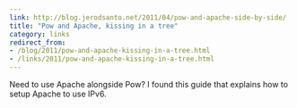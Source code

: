 ```yaml
---
link: http://blog.jerodsanto.net/2011/04/pow-and-apache-side-by-side/
title: "Pow and Apache, kissing in a tree"
category: links
redirect_from:
- /blog/2011/pow-and-apache-kissing-in-a-tree.html
- /links/2011/pow-and-apache-kissing-in-a-tree.html
---
```


Need to use Apache alongside Pow? I found this guide that explains how to
setup Apache to use IPv6.
